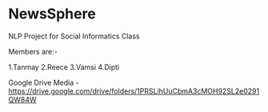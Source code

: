 # NewsSphere

NLP Project for Social Informatics Class

Members are:-

1.Tanmay
2.Reece
3.Vamsi
4.Dipti

Google Drive Media - https://drive.google.com/drive/folders/1PRSLihUuCbmA3cMOH92SL2e0291QW84W 
